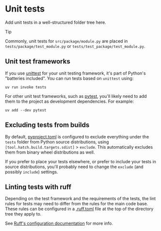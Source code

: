 # Unit tests

Add unit tests in a well-structured folder tree here.

> [!TIP]
>
> Commonly, unit tests for `src/package/module.py` are placed in `tests/package/test_module.py` or
> `tests/test_package/test_module.py`.


## Unit test frameworks

If you use [unittest][] for your unit testing framework, it's part of Python's "batteries included".
You can run tests based on `unittest` using:

    uv run invoke tests

For other unit test frameworks, such as [pytest][], you'll likely need to add them to the project as
development dependencies.  For example:

    uv add --dev pytest


## Excluding tests from builds

By default, [pyproject.toml][] is configured to exclude everything under the `tests` folder from
Python source distributions, using `[tool.hatch.build.targets.sdist]` > `exclude`.
This automatically excludes them from binary wheel distributions as well.

If you prefer to place your tests elsewhere, or prefer to include your tests in source
distributions, you'll probably need to change the `exclude` (and possibly `include`) settings.


## Linting tests with ruff

Depending on the test framework and the requirements of the tests, the lint rules for tests may need
to differ from the rules for the main code base.  These rules can be configured in a [.ruff.toml][]
file at the top of the directory tree they apply to.

See [Ruff's configuration documentation][ruff-doc-config] for more info.


 [pyproject.toml]: ../pyproject.toml
 [.ruff.toml]: .ruff.toml

 [pytest]: pytest.org
 [ruff-doc-config]: https://docs.astral.sh/ruff/configuration/
 [unittest]: https://docs.python.org/3/library/unittest.html
